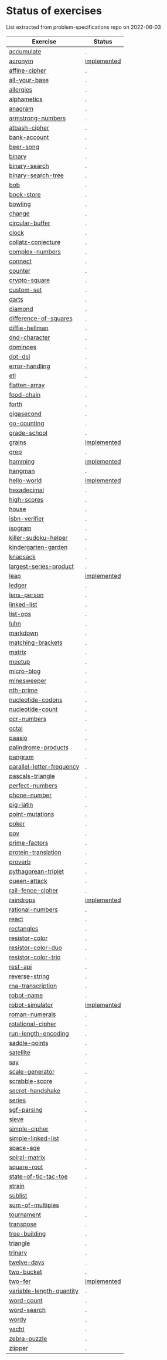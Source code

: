 # Status of exercises

List extracted from problem-specifications repo on 2022-06-03

| Exercise | Status |
| --- | --- |
| [accumulate][accumulate] | . |
| [acronym][acronym] | [implemented](https://github.com/exercism/awk/pull/6) |
| [affine-cipher][affine-cipher] | . |
| [all-your-base][all-your-base] | . |
| [allergies][allergies] | . |
| [alphametics][alphametics] | . |
| [anagram][anagram] | . |
| [armstrong-numbers][armstrong-numbers] | . |
| [atbash-cipher][atbash-cipher] | . |
| [bank-account][bank-account] | . |
| [beer-song][beer-song] | . |
| [binary][binary] | . |
| [binary-search][binary-search] | . |
| [binary-search-tree][binary-search-tree] | . |
| [bob][bob]| . |
| [book-store][book-store] | . |
| [bowling][bowling] | . |
| [change][change] | . |
| [circular-buffer][circular-buffer] | . |
| [clock][clock] | . |
| [collatz-conjecture][collatz-conjecture] | . |
| [complex-numbers][complex-numbers] | . |
| [connect][connect] | . |
| [counter][counter] | . |
| [crypto-square][crypto-square] | . |
| [custom-set][custom-set] | . |
| [darts][darts] | . |
| [diamond][diamond] | . |
| [difference-of-squares][difference-of-squares] | . |
| [diffie-hellman][diffie-hellman] | . |
| [dnd-character][dnd-character] | . |
| [dominoes][dominoes] | . |
| [dot-dsl][dot-dsl] | . |
| [error-handling][error-handling] | . |
| [etl][etl]| . |
| [flatten-array][flatten-array] | . |
| [food-chain][food-chain] | . |
| [forth][forth] | . |
| [gigasecond][gigasecond] | . |
| [go-counting][go-counting] | . |
| [grade-school][grade-school] | . |
| [grains][grains] | [implemented](https://github.com/exercism/awk/pull/16) |
| [grep][grep]| . |
| [hamming][hamming] | [implemented](https://github.com/exercism/awk/pull/5) |
| [hangman][hangman] | . |
| [hello-world][hello-world] | [implemented](https://github.com/exercism/awk/pull/3) |
| [hexadecimal][hexadecimal] | . |
| [high-scores][high-scores] | . |
| [house][house] | . |
| [isbn-verifier][isbn-verifier] | . |
| [isogram][isogram] | . |
| [killer-sudoku-helper][killer-sudoku-helper] | . |
| [kindergarten-garden][kindergarten-garden] | . |
| [knapsack][knapsack] | . |
| [largest-series-product][largest-series-product] | . |
| [leap][leap]| [implemented](https://github.com/exercism/awk/pull/3) |
| [ledger][ledger] | . |
| [lens-person][lens-person] | . |
| [linked-list][linked-list] | . |
| [list-ops][list-ops] | . |
| [luhn][luhn]| . |
| [markdown][markdown] | . |
| [matching-brackets][matching-brackets] | . |
| [matrix][matrix] | . |
| [meetup][meetup] | . |
| [micro-blog][micro-blog] | . |
| [minesweeper][minesweeper] | . |
| [nth-prime][nth-prime] | . |
| [nucleotide-codons][nucleotide-codons] | . |
| [nucleotide-count][nucleotide-count] | . |
| [ocr-numbers][ocr-numbers] | . |
| [octal][octal] | . |
| [paasio][paasio] | . |
| [palindrome-products][palindrome-products] | . |
| [pangram][pangram] | . |
| [parallel-letter-frequency][parallel-letter-frequency] | . |
| [pascals-triangle][pascals-triangle] | . |
| [perfect-numbers][perfect-numbers] | . |
| [phone-number][phone-number] | . |
| [pig-latin][pig-latin] | . |
| [point-mutations][point-mutations] | . |
| [poker][poker] | . |
| [pov][pov]| . |
| [prime-factors][prime-factors] | . |
| [protein-translation][protein-translation] | . |
| [proverb][proverb] | . |
| [pythagorean-triplet][pythagorean-triplet] | . |
| [queen-attack][queen-attack] | . |
| [rail-fence-cipher][rail-fence-cipher] | . |
| [raindrops][raindrops] | [implemented](https://github.com/exercism/awk/pull/3) |
| [rational-numbers][rational-numbers] | . |
| [react][react] | . |
| [rectangles][rectangles] | . |
| [resistor-color][resistor-color] | . |
| [resistor-color-duo][resistor-color-duo] | . |
| [resistor-color-trio][resistor-color-trio] | . |
| [rest-api][rest-api] | . |
| [reverse-string][reverse-string] | . |
| [rna-transcription][rna-transcription] | . |
| [robot-name][robot-name] | . |
| [robot-simulator][robot-simulator] | [implemented](https://github.com/exercism/awk/pull/18) |
| [roman-numerals][roman-numerals] | . |
| [rotational-cipher][rotational-cipher] | . |
| [run-length-encoding][run-length-encoding] | . |
| [saddle-points][saddle-points] | . |
| [satellite][satellite] | . |
| [say][say]| . |
| [scale-generator][scale-generator] | . |
| [scrabble-score][scrabble-score] | . |
| [secret-handshake][secret-handshake] | . |
| [series][series] | . |
| [sgf-parsing][sgf-parsing] | . |
| [sieve][sieve] | . |
| [simple-cipher][simple-cipher] | . |
| [simple-linked-list][simple-linked-list] | . |
| [space-age][space-age] | . |
| [spiral-matrix][spiral-matrix] | . |
| [square-root][square-root] | . |
| [state-of-tic-tac-toe][state-of-tic-tac-toe] | . |
| [strain][strain] | . |
| [sublist][sublist] | . |
| [sum-of-multiples][sum-of-multiples] | . |
| [tournament][tournament] | . |
| [transpose][transpose] | . |
| [tree-building][tree-building] | . |
| [triangle][triangle] | . |
| [trinary][trinary] | . |
| [twelve-days][twelve-days] | . |
| [two-bucket][two-bucket] | . |
| [two-fer][two-fer] | [implemented](https://github.com/exercism/awk/pull/3) |
| [variable-length-quantity][variable-length-quantity] | . |
| [word-count][word-count] | . |
| [word-search][word-search] | . |
| [wordy][wordy] | . |
| [yacht][yacht] | . |
| [zebra-puzzle][zebra-puzzle] | . |
| [ziipper][ziipper] | . |


[accumulate]: https://github.com/exercism/problem-specifications/tree/main/exercises/accumulate/
[acronym]: https://github.com/exercism/problem-specifications/tree/main/exercises/acronym/
[affine-cipher]: https://github.com/exercism/problem-specifications/tree/main/exercises/affine-cipher/
[all-your-base]: https://github.com/exercism/problem-specifications/tree/main/exercises/all-your-base/
[allergies]: https://github.com/exercism/problem-specifications/tree/main/exercises/allergies/
[alphametics]: https://github.com/exercism/problem-specifications/tree/main/exercises/alphametics/
[anagram]: https://github.com/exercism/problem-specifications/tree/main/exercises/anagram/
[armstrong-numbers]: https://github.com/exercism/problem-specifications/tree/main/exercises/armstrong-numbers/
[atbash-cipher]: https://github.com/exercism/problem-specifications/tree/main/exercises/atbash-cipher/
[bank-account]: https://github.com/exercism/problem-specifications/tree/main/exercises/bank-account/
[beer-song]: https://github.com/exercism/problem-specifications/tree/main/exercises/beer-song/
[binary]: https://github.com/exercism/problem-specifications/tree/main/exercises/binary/
[binary-search]: https://github.com/exercism/problem-specifications/tree/main/exercises/binary-search/
[binary-search-tree]: https://github.com/exercism/problem-specifications/tree/main/exercises/binary-search-tree/
[bob]: https://github.com/exercism/problem-specifications/tree/main/exercises/bob/
[book-store]: https://github.com/exercism/problem-specifications/tree/main/exercises/book-store/
[bowling]: https://github.com/exercism/problem-specifications/tree/main/exercises/bowling/
[change]: https://github.com/exercism/problem-specifications/tree/main/exercises/change/
[circular-buffer]: https://github.com/exercism/problem-specifications/tree/main/exercises/circular-buffer/
[clock]: https://github.com/exercism/problem-specifications/tree/main/exercises/clock/
[collatz-conjecture]: https://github.com/exercism/problem-specifications/tree/main/exercises/collatz-conjecture/
[complex-numbers]: https://github.com/exercism/problem-specifications/tree/main/exercises/complex-numbers/
[connect]: https://github.com/exercism/problem-specifications/tree/main/exercises/connect/
[counter]: https://github.com/exercism/problem-specifications/tree/main/exercises/counter/
[crypto-square]: https://github.com/exercism/problem-specifications/tree/main/exercises/crypto-square/
[custom-set]: https://github.com/exercism/problem-specifications/tree/main/exercises/custom-set/
[darts]: https://github.com/exercism/problem-specifications/tree/main/exercises/darts/
[diamond]: https://github.com/exercism/problem-specifications/tree/main/exercises/diamond/
[difference-of-squares]: https://github.com/exercism/problem-specifications/tree/main/exercises/difference-of-squares/
[diffie-hellman]: https://github.com/exercism/problem-specifications/tree/main/exercises/diffie-hellman/
[dnd-character]: https://github.com/exercism/problem-specifications/tree/main/exercises/dnd-character/
[dominoes]: https://github.com/exercism/problem-specifications/tree/main/exercises/dominoes/
[dot-dsl]: https://github.com/exercism/problem-specifications/tree/main/exercises/dot-dsl/
[error-handling]: https://github.com/exercism/problem-specifications/tree/main/exercises/error-handling/
[etl]: https://github.com/exercism/problem-specifications/tree/main/exercises/etl/
[flatten-array]: https://github.com/exercism/problem-specifications/tree/main/exercises/flatten-array/
[food-chain]: https://github.com/exercism/problem-specifications/tree/main/exercises/food-chain/
[forth]: https://github.com/exercism/problem-specifications/tree/main/exercises/forth/
[gigasecond]: https://github.com/exercism/problem-specifications/tree/main/exercises/gigasecond/
[go-counting]: https://github.com/exercism/problem-specifications/tree/main/exercises/go-counting/
[grade-school]: https://github.com/exercism/problem-specifications/tree/main/exercises/grade-school/
[grains]: https://github.com/exercism/problem-specifications/tree/main/exercises/grains/
[grep]: https://github.com/exercism/problem-specifications/tree/main/exercises/grep/
[hamming]: https://github.com/exercism/problem-specifications/tree/main/exercises/hamming/
[hangman]: https://github.com/exercism/problem-specifications/tree/main/exercises/hangman/
[hello-world]: https://github.com/exercism/problem-specifications/tree/main/exercises/hello-world/
[hexadecimal]: https://github.com/exercism/problem-specifications/tree/main/exercises/hexadecimal/
[high-scores]: https://github.com/exercism/problem-specifications/tree/main/exercises/high-scores/
[house]: https://github.com/exercism/problem-specifications/tree/main/exercises/house/
[isbn-verifier]: https://github.com/exercism/problem-specifications/tree/main/exercises/isbn-verifier/
[isogram]: https://github.com/exercism/problem-specifications/tree/main/exercises/isogram/
[killer-sudoku-helper]: https://github.com/exercism/problem-specifications/tree/main/exercises/killer-sudoku-helper/
[kindergarten-garden]: https://github.com/exercism/problem-specifications/tree/main/exercises/kindergarten-garden/
[knapsack]: https://github.com/exercism/problem-specifications/tree/main/exercises/knapsack/
[largest-series-product]: https://github.com/exercism/problem-specifications/tree/main/exercises/largest-series-product/
[leap]: https://github.com/exercism/problem-specifications/tree/main/exercises/leap/
[ledger]: https://github.com/exercism/problem-specifications/tree/main/exercises/ledger/
[lens-person]: https://github.com/exercism/problem-specifications/tree/main/exercises/lens-person/
[linked-list]: https://github.com/exercism/problem-specifications/tree/main/exercises/linked-list/
[list-ops]: https://github.com/exercism/problem-specifications/tree/main/exercises/list-ops/
[luhn]: https://github.com/exercism/problem-specifications/tree/main/exercises/luhn/
[markdown]: https://github.com/exercism/problem-specifications/tree/main/exercises/markdown/
[matching-brackets]: https://github.com/exercism/problem-specifications/tree/main/exercises/matching-brackets/
[matrix]: https://github.com/exercism/problem-specifications/tree/main/exercises/matrix/
[meetup]: https://github.com/exercism/problem-specifications/tree/main/exercises/meetup/
[micro-blog]: https://github.com/exercism/problem-specifications/tree/main/exercises/micro-blog/
[minesweeper]: https://github.com/exercism/problem-specifications/tree/main/exercises/minesweeper/
[nth-prime]: https://github.com/exercism/problem-specifications/tree/main/exercises/nth-prime/
[nucleotide-codons]: https://github.com/exercism/problem-specifications/tree/main/exercises/nucleotide-codons/
[nucleotide-count]: https://github.com/exercism/problem-specifications/tree/main/exercises/nucleotide-count/
[ocr-numbers]: https://github.com/exercism/problem-specifications/tree/main/exercises/ocr-numbers/
[octal]: https://github.com/exercism/problem-specifications/tree/main/exercises/octal/
[paasio]: https://github.com/exercism/problem-specifications/tree/main/exercises/paasio/
[palindrome-products]: https://github.com/exercism/problem-specifications/tree/main/exercises/palindrome-products/
[pangram]: https://github.com/exercism/problem-specifications/tree/main/exercises/pangram/
[parallel-letter-frequency]: https://github.com/exercism/problem-specifications/tree/main/exercises/parallel-letter-frequency/
[pascals-triangle]: https://github.com/exercism/problem-specifications/tree/main/exercises/pascals-triangle/
[perfect-numbers]: https://github.com/exercism/problem-specifications/tree/main/exercises/perfect-numbers/
[phone-number]: https://github.com/exercism/problem-specifications/tree/main/exercises/phone-number/
[pig-latin]: https://github.com/exercism/problem-specifications/tree/main/exercises/pig-latin/
[point-mutations]: https://github.com/exercism/problem-specifications/tree/main/exercises/point-mutations/
[poker]: https://github.com/exercism/problem-specifications/tree/main/exercises/poker/
[pov]: https://github.com/exercism/problem-specifications/tree/main/exercises/pov/
[prime-factors]: https://github.com/exercism/problem-specifications/tree/main/exercises/prime-factors/
[protein-translation]: https://github.com/exercism/problem-specifications/tree/main/exercises/protein-translation/
[proverb]: https://github.com/exercism/problem-specifications/tree/main/exercises/proverb/
[pythagorean-triplet]: https://github.com/exercism/problem-specifications/tree/main/exercises/pythagorean-triplet/
[queen-attack]: https://github.com/exercism/problem-specifications/tree/main/exercises/queen-attack/
[rail-fence-cipher]: https://github.com/exercism/problem-specifications/tree/main/exercises/rail-fence-cipher/
[raindrops]: https://github.com/exercism/problem-specifications/tree/main/exercises/raindrops/
[rational-numbers]: https://github.com/exercism/problem-specifications/tree/main/exercises/rational-numbers/
[react]: https://github.com/exercism/problem-specifications/tree/main/exercises/react/
[rectangles]: https://github.com/exercism/problem-specifications/tree/main/exercises/rectangles/
[resistor-color]: https://github.com/exercism/problem-specifications/tree/main/exercises/resistor-color/
[resistor-color-duo]: https://github.com/exercism/problem-specifications/tree/main/exercises/resistor-color-duo/
[resistor-color-trio]: https://github.com/exercism/problem-specifications/tree/main/exercises/resistor-color-trio/
[rest-api]: https://github.com/exercism/problem-specifications/tree/main/exercises/rest-api/
[reverse-string]: https://github.com/exercism/problem-specifications/tree/main/exercises/reverse-string/
[rna-transcription]: https://github.com/exercism/problem-specifications/tree/main/exercises/rna-transcription/
[robot-name]: https://github.com/exercism/problem-specifications/tree/main/exercises/robot-name/
[robot-simulator]: https://github.com/exercism/problem-specifications/tree/main/exercises/robot-simulator/
[roman-numerals]: https://github.com/exercism/problem-specifications/tree/main/exercises/roman-numerals/
[rotational-cipher]: https://github.com/exercism/problem-specifications/tree/main/exercises/rotational-cipher/
[run-length-encoding]: https://github.com/exercism/problem-specifications/tree/main/exercises/run-length-encoding/
[saddle-points]: https://github.com/exercism/problem-specifications/tree/main/exercises/saddle-points/
[satellite]: https://github.com/exercism/problem-specifications/tree/main/exercises/satellite/
[say]: https://github.com/exercism/problem-specifications/tree/main/exercises/say/
[scale-generator]: https://github.com/exercism/problem-specifications/tree/main/exercises/scale-generator/
[scrabble-score]: https://github.com/exercism/problem-specifications/tree/main/exercises/scrabble-score/
[secret-handshake]: https://github.com/exercism/problem-specifications/tree/main/exercises/secret-handshake/
[series]: https://github.com/exercism/problem-specifications/tree/main/exercises/series/
[sgf-parsing]: https://github.com/exercism/problem-specifications/tree/main/exercises/sgf-parsing/
[sieve]: https://github.com/exercism/problem-specifications/tree/main/exercises/sieve/
[simple-cipher]: https://github.com/exercism/problem-specifications/tree/main/exercises/simple-cipher/
[simple-linked-list]: https://github.com/exercism/problem-specifications/tree/main/exercises/simple-linked-list/
[space-age]: https://github.com/exercism/problem-specifications/tree/main/exercises/space-age/
[spiral-matrix]: https://github.com/exercism/problem-specifications/tree/main/exercises/spiral-matrix/
[square-root]: https://github.com/exercism/problem-specifications/tree/main/exercises/square-root/
[state-of-tic-tac-toe]: https://github.com/exercism/problem-specifications/tree/main/exercises/state-of-tic-tac-toe/
[strain]: https://github.com/exercism/problem-specifications/tree/main/exercises/strain/
[sublist]: https://github.com/exercism/problem-specifications/tree/main/exercises/sublist/
[sum-of-multiples]: https://github.com/exercism/problem-specifications/tree/main/exercises/sum-of-multiples/
[tournament]: https://github.com/exercism/problem-specifications/tree/main/exercises/tournament/
[transpose]: https://github.com/exercism/problem-specifications/tree/main/exercises/transpose/
[tree-building]: https://github.com/exercism/problem-specifications/tree/main/exercises/tree-building/
[triangle]: https://github.com/exercism/problem-specifications/tree/main/exercises/triangle/
[trinary]: https://github.com/exercism/problem-specifications/tree/main/exercises/trinary/
[twelve-days]: https://github.com/exercism/problem-specifications/tree/main/exercises/twelve-days/
[two-bucket]: https://github.com/exercism/problem-specifications/tree/main/exercises/two-bucket/
[two-fer]: https://github.com/exercism/problem-specifications/tree/main/exercises/two-fer/
[variable-length-quantity]: https://github.com/exercism/problem-specifications/tree/main/exercises/variable-length-quantity/
[word-count]: https://github.com/exercism/problem-specifications/tree/main/exercises/word-count/
[word-search]: https://github.com/exercism/problem-specifications/tree/main/exercises/word-search/
[wordy]: https://github.com/exercism/problem-specifications/tree/main/exercises/wordy/
[yacht]: https://github.com/exercism/problem-specifications/tree/main/exercises/yacht/
[zebra-puzzle]: https://github.com/exercism/problem-specifications/tree/main/exercises/zebra-puzzle/
[ziipper]: https://github.com/exercism/problem-specifications/tree/main/exercises/ziipper/
